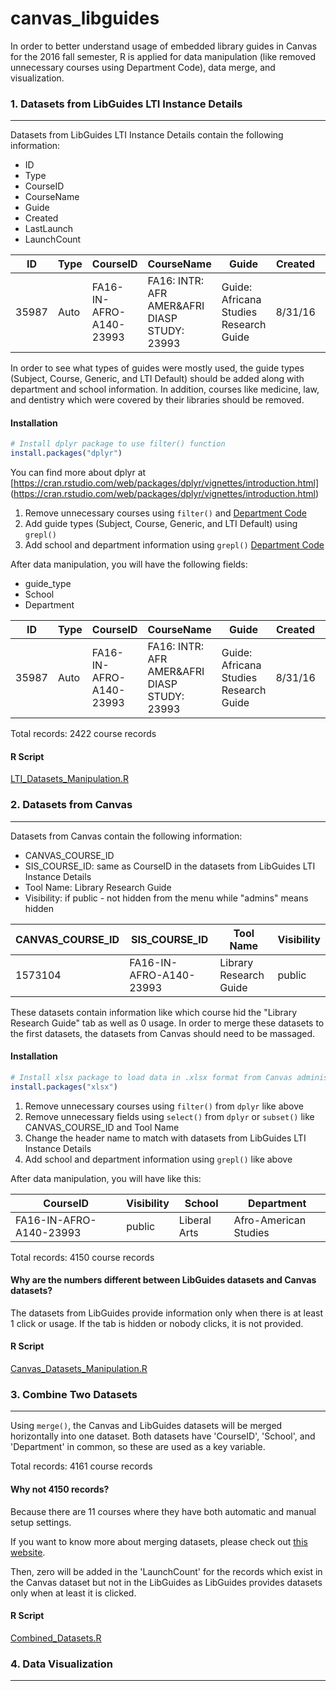 # canvas_libguides

In order to better understand usage of embedded library guides in Canvas for the 2016 fall semester, R is applied for data manipulation (like removed unnecessary courses using Department Code), data merge, and visualization.

### 1. Datasets from LibGuides LTI Instance Details
------------------------------------------------------

Datasets from LibGuides LTI Instance Details contain the following information:
* ID
* Type
* CourseID
* CourseName
* Guide
* Created
* LastLaunch
* LaunchCount

| ID    | Type | CourseID                | CourseName                                   | Guide                                  | Created | LastLaunch | LaunchCount |
| ----- | ---- | ----------------------- | -------------------------------------------- | -------------------------------------- | ------- | ---------- | ----------- |
| 35987 | Auto | FA16-IN-AFRO-A140-23993 | FA16: INTR: AFR AMER&AFRI DIASP STUDY: 23993 | Guide: Africana Studies Research Guide | 8/31/16 | 12/5/16    | 6           |

In order to see what types of guides were mostly used, the guide types (Subject, Course, Generic, and LTI Default) should be added along with department and school information. In addition, courses like medicine, law, and dentistry which were covered by their libraries should be removed.

#### Installation

``` r
# Install dplyr package to use filter() function
install.packages("dplyr")
```

You can find more about dplyr at [https://cran.rstudio.com/web/packages/dplyr/vignettes/introduction.html] (https://cran.rstudio.com/web/packages/dplyr/vignettes/introduction.html)

1. Remove unnecessary courses using `filter()` and [Department Code](http://registrar.iupui.edu/schedule.html)
2. Add guide types (Subject, Course, Generic, and LTI Default) using `grepl()`
3. Add school and department information using `grepl()` [Department Code](http://registrar.iupui.edu/schedule.html)

After data manipulation, you will have the following fields:
* guide_type
* School
* Department

| ID    | Type | CourseID                | CourseName                                   | Guide                                  | Created | LastLaunch | LaunchCount | guide_type | School       | Department            |
| ----- | ---- | ----------------------- | -------------------------------------------- | -------------------------------------- | ------- | ---------- | ----------- | ---------- | -----------  | --------------------- |
| 35987 | Auto | FA16-IN-AFRO-A140-23993 | FA16: INTR: AFR AMER&AFRI DIASP STUDY: 23993 | Guide: Africana Studies Research Guide | 8/31/16 | 12/5/16    | 6           | Subject    | Liberal Arts | Afro-American Studies |

Total records: 2422 course records

#### R Script
[LTI_Datasets_Manipulation.R](R/LTI_Datasets_Manipulation.R)

### 2. Datasets from Canvas
---------------------------

Datasets from Canvas contain the following information:
* CANVAS_COURSE_ID
* SIS_COURSE_ID: same as CourseID in the datasets from LibGuides LTI Instance Details
* Tool Name: Library Research Guide
* Visibility: if public - not hidden from the menu while "admins" means hidden

| CANVAS_COURSE_ID | SIS_COURSE_ID           | Tool Name              | Visibility |
| ---------------- | ----------------------- | ---------------------- | ---------- |
| 1573104          | FA16-IN-AFRO-A140-23993 | Library Research Guide | public     |

These datasets contain information like which course hid the "Library Research Guide" tab as well as 0 usage. In order to merge these datasets to the first datasets, the datasets from Canvas should need to be massaged.

#### Installation
``` r
# Install xlsx package to load data in .xlsx format from Canvas administrator
install.packages("xlsx")
```

1. Remove unnecessary courses using `filter()` from `dplyr` like above
2. Remove unnecessary fields using `select()` from `dplyr` or `subset()` like CANVAS_COURSE_ID and Tool Name
3. Change the header name to match with datasets from LibGuides LTI Instance Details
4. Add school and department information using `grepl()` like above

After data manipulation, you will have like this:

| CourseID                | Visibility | School       | Department            |
| ----------------------- | ---------- | ------------ | --------------------- |
| FA16-IN-AFRO-A140-23993 | public     | Liberal Arts | Afro-American Studies |

Total records: 4150 course records

#### Why are the numbers different between LibGuides datasets and Canvas datasets?
The datasets from LibGuides provide information only when there is at least 1 click or usage. If the tab is hidden or nobody clicks, it is not provided.

#### R Script
[Canvas_Datasets_Manipulation.R](R/Canvas_Datasets_Manipulation.R)

### 3. Combine Two Datasets
---------------------------

Using `merge()`, the Canvas and LibGuides datasets will be merged horizontally into one dataset. Both datasets have 'CourseID', 'School', and 'Department' in common, so these are used as a key variable.

Total records: 4161 course records

#### Why not 4150 records?
Because there are 11 courses where they have both automatic and manual setup settings.

If you want to know more about merging datasets, please check out [this website](https://rstudio-pubs-static.s3.amazonaws.com/52230_5ae0d25125b544caab32f75f0360e775.html).

Then, zero will be added in the 'LaunchCount' for the records which exist in the Canvas dataset but not in the LibGuides as LibGuides provides datasets only when at least it is clicked.

#### R Script
[Combined_Datasets.R](R/Combined_Datasets.R)

### 4. Data Visualization
---------------------------

